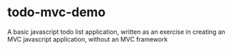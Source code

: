 # todo-mvc-demo
A basic javascript todo list application, written as an exercise in creating an MVC javascript application, without an MVC framework

